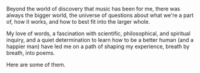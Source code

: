 Beyond the world of discovery that music has been for me, there was always the bigger world, the universe of questions about what we're a part of, how it works, and how to best fit into the larger whole.

My love of words, a fascination with scientific, philosophical, and spiritual inquiry, and a quiet determination to learn how to be a better human (and a happier man) have led me on a path of shaping my experience, breath by breath, into poems.

Here are some of them.
